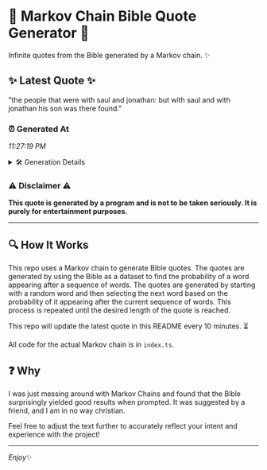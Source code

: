 # 📖 Markov Chain Bible Quote Generator 📖

Infinite quotes from the Bible generated by a Markov chain. ✨

## ✨ Latest Quote ✨
"the people that were with saul and jonathan: but with saul and with jonathan his son was there found."

### ⏰ Generated At
*11:27:19 PM*

<details>
    <summary>🛠️ Generation Details</summary>
    <p>
        <strong>🌱 Seed:</strong> the<br>
        <strong>🔄 Iterations:</strong> 18<br>
        <strong>📜 Context History:</strong><br>[ the ]: people<br>[ the, people ]: that<br>[ the, people, that ]: were<br>[ the, people, that, were ]: with<br>[ the, people, that, were, with ]: saul<br>[ the, people, that, were, with, saul ]: and<br>[ people, that, were, with, saul, and ]: jonathan:<br>[ that, were, with, saul, and, jonathan: ]: but<br>[ were, with, saul, and, jonathan:, but ]: with<br>[ with, saul, and, jonathan:, but, with ]: saul<br>[ saul, and, jonathan:, but, with, saul ]: and<br>[ and, jonathan:, but, with, saul, and ]: with<br>[ jonathan:, but, with, saul, and, with ]: jonathan<br>[ but, with, saul, and, with, jonathan ]: his<br>[ with, saul, and, with, jonathan, his ]: son<br>[ saul, and, with, jonathan, his, son ]: was<br>[ and, with, jonathan, his, son, was ]: there<br>[ with, jonathan, his, son, was, there ]: found.<br>
    </p>
</details>

### ⚠️ Disclaimer ⚠️
**This quote is generated by a program and is not to be taken seriously. It is purely for entertainment purposes.**

---

## 🔍 How It Works

This repo uses a Markov chain to generate Bible quotes. The quotes are generated by using the Bible as a dataset to find the probability of a word appearing after a sequence of words. The quotes are generated by starting with a random word and then selecting the next word based on the probability of it appearing after the current sequence of words. This process is repeated until the desired length of the quote is reached.

This repo will update the latest quote in this README every 10 minutes. ⏳

All code for the actual Markov chain is in `index.ts`.

## ❓ Why

I was just messing around with Markov Chains and found that the Bible surprisingly yielded good results when prompted. 
It was suggested by a friend, and I am in no way christian.

Feel free to adjust the text further to accurately reflect your intent and experience with the project!

---

*Enjoy*✨
